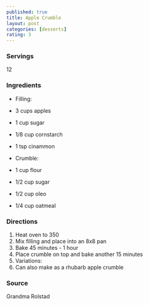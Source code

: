 ```yaml
---
published: true
title: Apple Crumble
layout: post
categories: [desserts]
rating: 3
---
```

### Servings
12

### Ingredients
- Filling:
-   3 cups apples
-   1 cup sugar
-   1/8 cup cornstarch
-   1 tsp cinammon

- Crumble:
-   1 cup flour
-   1/2 cup sugar
-   1/2 cup oleo
-   1/4 cup oatmeal

### Directions
1. Heat oven to 350
2. Mix filling and place into an 8x8 pan
3. Bake 45 minutes - 1 hour
4. Place crumble on top and bake another 15 minutes
5. Variations:
6. Can also make as a rhubarb apple crumble

### Source
Grandma Rolstad
